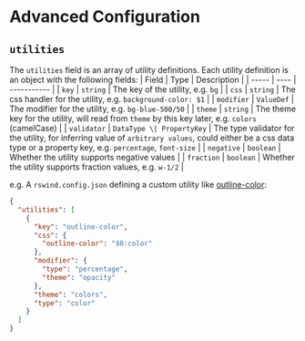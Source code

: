 
# Advanced Configuration

## `utilities`

The `utilities` field is an array of utility definitions. Each utility definition is an object with the following fields:
| Field | Type | Description |
| ----- | ---- | ----------- |
| `key` | `string` | The key of the utility, e.g. `bg` |
| `css` | `string` | The css handler for the utility, e.g. `background-color: $1` |
| `modifier` | `ValueDef` | The modifier for the utility, e.g. `bg-blue-500/50` |
| `theme` | `string` | The theme key for the utility, will read from `theme` by this key later, e.g. `colors` (camelCase) |
| `validator` | `DataType \| PropertyKey` | The type validator for the utility, for inferring value of `arbitrary values`, could either be a css data type or a property key, e.g. `percentage`, `font-size` |
| `negative` | `boolean` | Whether the utility supports negative values |
| `fraction` | `boolean` | Whether the utility supports fraction values, e.g. `w-1/2` |

e.g. A `rswind.config.json` defining a custom utility like [outline-color](https://developer.mozilla.org/en-US/docs/Web/CSS/outline-color):

```json [rswind.config.json]
{
  "utilities": [
    {
      "key": "outline-color",
      "css": {
        "outline-color": "$0:color"
      },
      "modifier": {
        "type": "percentage",
        "theme": "opacity"
      },
      "theme": "colors",
      "type": "color"
    }
  ]
}
```
